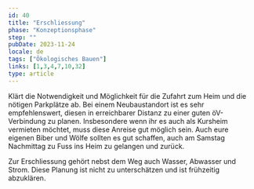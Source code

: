 ```yaml
---
id: 40
title: "Erschliessung"
phase: "Konzeptionsphase"
step: ""
pubDate: 2023-11-24
locale: de
tags: ["Ökologisches Bauen"]
links: [1,3,4,7,10,32]
type: article
---
```


Klärt die Notwendigkeit und Möglichkeit für die Zufahrt zum Heim und die nötigen Parkplätze ab. Bei einem Neubaustandort ist es sehr empfehlenswert, diesen in erreichbarer Distanz zu einer guten öV-Verbindung zu planen. Insbesondere wenn ihr es auch als Kursheim vermieten möchtet, muss diese Anreise gut möglich sein. Auch eure eigenen Biber und Wölfe sollten es gut schaffen, auch am Samstag Nachmittag zu Fuss ins Heim zu gelangen und zurück.

Zur Erschliessung gehört nebst dem Weg auch Wasser, Abwasser und Strom. Diese Planung ist nicht zu unterschätzen und ist frühzeitig abzuklären.
